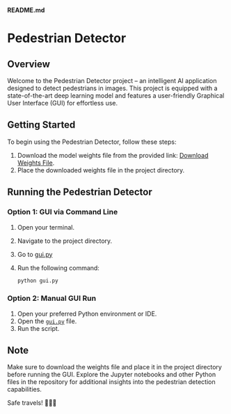 **README.md**

# Pedestrian Detector

## Overview

Welcome to the Pedestrian Detector project – an intelligent AI application designed to detect pedestrians in images. This project is equipped with a state-of-the-art deep learning model and features a user-friendly Graphical User Interface (GUI) for effortless use.

## Getting Started

To begin using the Pedestrian Detector, follow these steps:

1. Download the model weights file from the provided link: [Download Weights File](https://pjreddie.com/media/files/yolov3.weights).
2. Place the downloaded weights file in the project directory.

## Running the Pedestrian Detector

### Option 1: GUI via Command Line

1. Open your terminal.
2. Navigate to the project directory.
3. Go to [gui.py](https://github.com/DeepNets-US/Pedestrians-Detector/blob/main/gui.py)
4. Run the following command:

   ```bash
   python gui.py
   ```

### Option 2: Manual GUI Run

1. Open your preferred Python environment or IDE.
2. Open the [`gui.py`](https://github.com/DeepNets-US/Pedestrians-Detector/blob/main/gui.py) file.
3. Run the script.

## Note

Make sure to download the weights file and place it in the project directory before running the GUI. Explore the Jupyter notebooks and other Python files in the repository for additional insights into the pedestrian detection capabilities.

Safe travels! 🚶🚦🚀
